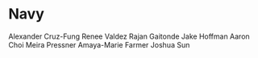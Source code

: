 # Navy

Alexander Cruz-Fung
Renee Valdez
Rajan Gaitonde
Jake Hoffman
Aaron Choi
Meira Pressner
Amaya-Marie Farmer
Joshua Sun
